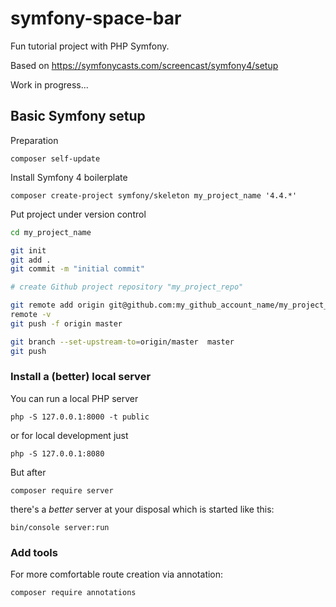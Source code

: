 # symfony-space-bar
Fun tutorial project with PHP Symfony.

Based on https://symfonycasts.com/screencast/symfony4/setup

Work in progress...


## Basic Symfony setup

Preparation

`composer self-update`

Install Symfony 4 boilerplate

`composer create-project symfony/skeleton my_project_name '4.4.*'`


Put project under version control

```bash
cd my_project_name

git init
git add .
git commit -m "initial commit"

# create Github project repository "my_project_repo"

git remote add origin git@github.com:my_github_account_name/my_project_repo_name.git
remote -v
git push -f origin master

git branch --set-upstream-to=origin/master  master
git push
```

### Install a (better) local server

You can run a local PHP server

`php -S 127.0.0.1:8000 -t public`

or for local development just

`php -S 127.0.0.1:8080`

But after

`composer require server`

there's a _better_ server at your disposal which is started like this:

`bin/console server:run`

### Add tools

For more comfortable route creation via annotation:

`composer require annotations`